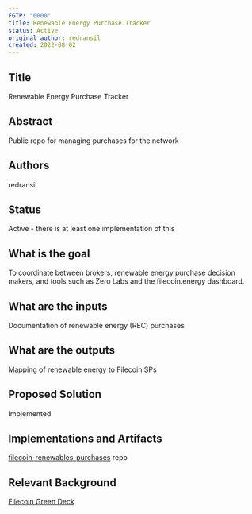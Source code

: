 ```yaml
---
FGTP: "0000"
title: Renewable Energy Purchase Tracker
status: Active
original author: redransil
created: 2022-08-02
---
```


## Title
Renewable Energy Purchase Tracker

## Abstract
Public repo for managing purchases for the network

## Authors
redransil

## Status
Active - there is at least one implementation of this

## What is the goal
To coordinate between brokers, renewable energy purchase decision makers, and tools such as Zero Labs and the filecoin.energy dashboard.

## What are the inputs
Documentation of renewable energy (REC) purchases

## What are the outputs
Mapping of renewable energy to Filecoin SPs

## Proposed Solution
Implemented

## Implementations and Artifacts 
[filecoin-renewables-purchases](https://github.com/protocol/filecoin-renewables-purchases) repo

## Relevant Background
[Filecoin Green Deck](https://www.tinyurl.com/filecoin-green-slides)
